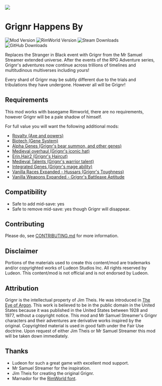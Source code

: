 <p>
  <a href="https://steamcommunity.com/sharedfiles/itemedittext/?id=2932093508" alt="Steam Workshop Link">
  <img src="https://img.shields.io/static/v1?label=Steam&message=Workshop&color=blue&logo=steam&link=https://steamcommunity.com/sharedfiles/filedetails/?id=2932093508"/>
  </a>
</p>

# Grignr Happens By

![Mod Version](https://img.shields.io/badge/Mod_Version-1.0.0-blue.svg)
![RimWorld Version](https://img.shields.io/badge/Built_for_RimWorld-1.4-blue.svg)
![Steam Downloads](https://img.shields.io/steam/downloads/2932093508?colorB=blue&label=Steam+Downloads)
![GitHub Downloads](https://img.shields.io/github/downloads/feldoh/Grignr-Happens-By/total?colorB=blue&label=GitHub+Downloads)

Replaces the Stranger in Black event with Grignr from the Mr Samuel Streamer extended universe. After the events of the RPG Adventure series, Grignr's adventures now continue across trillions of timelines and multitudinous multiverses including yours!

Every shard of Grignr may be subtly different due to the trials and tribulations they have undergone. However all will be Grignr!

## Requirements
This mod works with basegame Rimworld, there are no requirements, however Grignr will be a pale shadow of himself.

For full value you will want the following additional mods:
* [Royalty (Axe and powers)](https://store.steampowered.com/app/1149640/RimWorld__Royalty/)
* [Biotech (Gene System)](https://store.steampowered.com/app/1826140/RimWorld__Biotech/)
* [Alpha Genes (Grignr's bear summon, and other genes)](https://steamcommunity.com/sharedfiles/filedetails/?id=2891845502)
* [Medieval overhaul (Grignr's iconic hat)](https://steamcommunity.com/sharedfiles/filedetails/?id=2553700067)
* [Erin.Hair2 (Grignr's Haircut)](https://steamcommunity.com/sharedfiles/filedetails/?id=2849477421)
* [Medieval Talents (Grignr's warrior talent)](https://steamcommunity.com/sharedfiles/filedetails/?id=1916352291)
* [Integrated Genes (Grignr's mage ability)](https://steamcommunity.com/sharedfiles/filedetails/?id=2884115974)
* [Vanilla Races Expanded - Hussars (Grignr's Toughness)](https://steamcommunity.com/sharedfiles/filedetails/?id=2893586390)
* [Vanilla Weapons Expanded - Grignr's Battleaxe Aptitude](https://steamcommunity.com/sharedfiles/filedetails/?id=1814383360)

## Compatibility
* Safe to add mid-save: yes
* Safe to remove mid-save: yes though Grignr will disappear.

## Contributing
Please do, see [CONTRIBUTING.md](CONTRIBUTING.md) for more information.

## Disclaimer
Portions of the materials used to create this content/mod are trademarks and/or copyrighted works of Ludeon Studios Inc. All rights reserved by Ludeon. This content/mod is not official and is not endorsed by Ludeon.

## Attribution
Grignr is the intellectual property of Jim Theis. He was introduced in [The Eye of Argon](https://en.wikipedia.org/wiki/The_Eye_of_Argon).
This work is believed to be in the public domain in the United States because it was published in the United States between 1928 and 1977, without a copyright notice. This mod and Mr Samuel Streamer's Grignr characters and their adventures are derivative works inspired by the original. Copyrighted material is used in good faith under the Fair Use doctrine. Upon request of either Jim Theis or Mr Samuel Streamer this mod will be taken down immediately.

## Thanks
* Ludeon for such a great game with excellent mod support.
* Mr Samuel Streamer for the inspiration.
* Jim Theis for creating the original Grignr.
* Marnador for the [RimWorld font](https://rimworldbase.com/rimworld-logo-fan-made-font/).